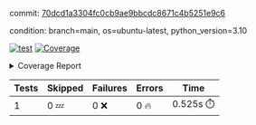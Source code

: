commit: [70dcd1a3304fc0cb9ae9bbcdc8671c4b5251e9c6](https://github.com/rcmdnk/python-template/tree/70dcd1a3304fc0cb9ae9bbcdc8671c4b5251e9c6)

condition: branch=main, os=ubuntu-latest, python_version=3.10

[![test](https://github.com/rcmdnk/python-template/actions/workflows/test.yml/badge.svg)](https://github.com/rcmdnk/python-template/actions/runs/5849878768)
<a href="https://github.com/rcmdnk/python-template/blob/70dcd1a3304fc0cb9ae9bbcdc8671c4b5251e9c6/README.md"><img alt="Coverage" src="https://img.shields.io/badge/Coverage-100%25-brightgreen.svg" /></a><details><summary>Coverage Report </summary><table><tr><th>File</th><th>Stmts</th><th>Miss</th><th>Cover</th></tr><tbody><tr><td><b>TOTAL</b></td><td><b>1</b></td><td><b>0</b></td><td><b>100%</b></td></tr></tbody></table></details>

| Tests | Skipped | Failures | Errors | Time |
| ----- | ------- | -------- | -------- | ------------------ |
| 1 | 0 :zzz: | 0 :x: | 0 :fire: | 0.525s :stopwatch: |

